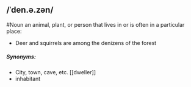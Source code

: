 ## /ˈden.ə.zən/  
#Noun
an animal, plant, or person that lives in or is often in a particular place:

- Deer and squirrels are among the denizens of the forest

##### Synonyms:
- City, town, cave, etc. [[dweller]]
- inhabitant
